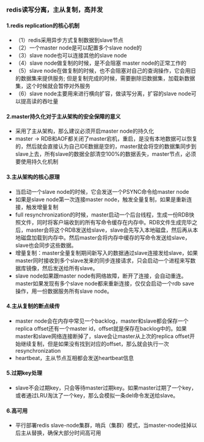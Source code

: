 ### 			redis读写分离，主从复制，高并发

#### 1.redis replication的核心机制

- （1）redis采用异步方式复制数据到slave节点
- （2）一个master node是可以配置多个slave node的
- （3）slave node也可以连接其他的slave node
- （4）slave node做复制的时候，是不会阻塞 master node的正常工作的
- （5）slave node在做复制的时候，也不会阻塞对自己的查询操作，它会用旧的数据集来提供服务; 但是复制完成的时候，需要删除旧数据集，加载新数据集，这个时候就会暂停对外服务
- （6）slave node主要用来进行横向扩容，做读写分离，扩容的slave node可以提高读的吞吐量

#### 2.master持久化对于主从架构的安全保障的意义

- 采用了主从架构，那么建议必须开启master node的持久化
- master -> RDB和AOF都关闭了master宕机，重启，是没有本地数据可以恢复的，然后就会直接认为自己IDE数据是空的，master就会将空的数据集同步到slave上去，所有slave的数据全部清空100%的数据丢失，master节点，必须要使用持久化机制

#### 3.主从架构的核心原理

- 当启动一个slave node的时候，它会发送一个PSYNC命令给master node
- 如果是slave node第一次连接master node，触发全量复制，如果是重新连接，触发增量复制
- full resynchronization的时候，master启动一个后台线程，生成一份RDB快照文件，同时将客户端收到的所有写命令缓存在内存中。RDB文件生成完毕之后，master会将这个RDB发送给slave，slave会先写入本地磁盘，然后再从本地磁盘加载到内存中。然后master会将内存中缓存的写命令发送给slave，slave也会同步这些数据。
- 增量复制：master全量复制期间新写入的数据通过slave连接发给slave，如果master同时接收到多个slave发来的同步连接请求，只会启动一个进程来写数据库镜像，然后发送给所有slave。
- slave node如果跟master node有网络故障，断开了连接，会自动重连。master如果发现有多个slave node都来重新连接，仅仅会启动一个rdb save操作，用一份数据服务所有slave node。

#### 4.主从复制的断点续传

- master node会在内存中常见一个backlog，master和slave都会保存一个replica offset还有一个master id，offset就是保存在backlog中的。如果master和slave网络连接断掉了，slave会让master从上次的replica offset开始继续复制，但是如果没有找到对应的offset，那么就会执行一次resynchronization
- heartbeat，主从节点互相都会发送heartbeat信息

#### 5.过期key处理

- slave不会过期key，只会等待master过期key。如果master过期了一个key，或者通过LRU淘汰了一个key，那么会模拟一条del命令发送给slave。

#### 6.高可用

- 平行部署redis slave-node集群，哨兵（集群）模式，当master-node挂掉以后主从替换，确保大部分时间高可用	

